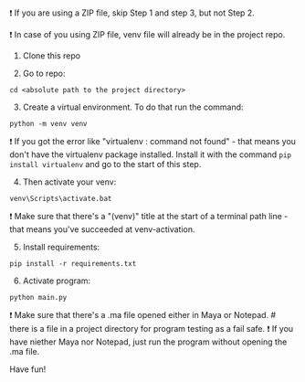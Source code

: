 :exclamation: If you are using a ZIP file, skip Step 1 and step 3, but not Step 2.

:exclamation: In case of you using ZIP file, venv file will already be in the project repo.

1. Clone this repo

2. Go to repo: 

```
cd <absolute path to the project directory>
```

3. Create a virtual environment. To do that run the command:

```
python -m venv venv   
```

:exclamation: If you got the error like "virtualenv : command not found" - that means you don't have the virtualenv package installed. Install it with the command `pip install virtualenv` and go to the start of this step.

4. Then activate your venv:

```
venv\Scripts\activate.bat 
```

:exclamation: Make sure that there's a "(venv)" title at the start of a terminal path line - that means you've succeeded at venv-activation.

5. Install requirements: 

```
pip install -r requirements.txt
```

6. Activate program:

```
python main.py 
```

:exclamation: Make sure that there's a .ma file opened either in Maya or Notepad. # there is a file in a project directory for program testing as a fail safe. 
:exclamation: If you have niether Maya nor Notepad, just run the program without opening the .ma file.

Have fun!
